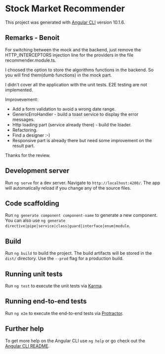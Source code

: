 # Stock Market Recommender

This project was generated with [Angular CLI](https://github.com/angular/angular-cli) version 10.1.6.

## Remarks - Benoit

For switching between the mock and the backend, just remove the HTTP_INTERCEPTORS injection line for the providers in the file recommender.module.ts.

I choosed the option to store the algorithms functions in the backend. So you will find them(dumb functions) in the mock part.

I didn't cover all the application with the unit tests. E2E testing are not implemented.

Improvevement:
- Add a form validation to avoid a wrong date range.
- GenericErroHandler - build a toast service to display the error messages.
- Http loading part (service already there) - build the loader. 
- Refactoring.
- Find a designer :-)
- Responsive part is already there but need some improvement on the result part.

Thanks for the review.

## Development server

Run `ng serve` for a dev server. Navigate to `http://localhost:4200/`. The app will automatically reload if you change any of the source files.

## Code scaffolding

Run `ng generate component component-name` to generate a new component. You can also use `ng generate directive|pipe|service|class|guard|interface|enum|module`.

## Build

Run `ng build` to build the project. The build artifacts will be stored in the `dist/` directory. Use the `--prod` flag for a production build.

## Running unit tests

Run `ng test` to execute the unit tests via [Karma](https://karma-runner.github.io).

## Running end-to-end tests

Run `ng e2e` to execute the end-to-end tests via [Protractor](http://www.protractortest.org/).

## Further help

To get more help on the Angular CLI use `ng help` or go check out the [Angular CLI README](https://github.com/angular/angular-cli/blob/master/README.md).
